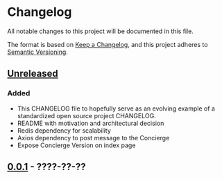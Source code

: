# Changelog
All notable changes to this project will be documented in this file.

The format is based on [Keep a Changelog](https://keepachangelog.com/en/1.0.0/),
and this project adheres to [Semantic Versioning](https://semver.org/spec/v2.0.0.html).

## [Unreleased]
### Added
- This CHANGELOG file to hopefully serve as an evolving example of a
  standardized open source project CHANGELOG.
- README with motivation and architectural decision
- Redis dependency for scalability
- Axios dependency to post message to the Concierge
- Expose Concierge Version on index page

## [0.0.1] - ????-??-??

[Unreleased]: https://github.com/barkibu/switchboard_operator/compare/v0.0.1...HEAD
[0.0.1]: https://github.com/barkibu/switchboard_operator/releases/tag/v0.0.1
